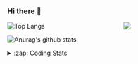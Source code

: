 ### Hi there 👋

<!--
**tao8687/tao8687** is a ✨ _special_ ✨ repository because its `README.md` (this file) appears on your GitHub profile.

Here are some ideas to get you started:

- 🔭 I’m currently working on ...
- 🌱 I’m currently learning ...
- 👯 I’m looking to collaborate on ...
- 🤔 I’m looking for help with ...
- 💬 Ask me about ...
- 📫 How to reach me: ...
- 😄 Pronouns: ...
- ⚡ Fun fact: ...
-->

<img align='right' src="https://media.giphy.com/media/M9gbBd9nbDrOTu1Mqx/giphy.gif" width="240">

  
![Top Langs](https://github-readme-stats.vercel.app/api/top-langs/?username=tao8687&layout=compact&title_color=23238E&text_color=A67D3D)

![Anurag's github stats](https://github-readme-stats.vercel.app/api?username=tao8687&show_icons=true&&text_color=A67D3D&title_color=23238E&show_icons=false&count_private=true&hide=stars)

<details>
  <summary>:zap: Coding Stats</summary>
  <br>
    
<!--START_SECTION:waka-->
![Code Time](http://img.shields.io/badge/Code%20Time-922%20hrs%2048%20mins-blue)

![Profile Views](http://img.shields.io/badge/Profile%20Views-3-blue)

**🐱 My GitHub Data** 

> 🏆 40 Contributions in the Year 2023
 > 
> 📦 1.5 MB Used in GitHub's Storage 
 > 
> 🚫 Not Opted to Hire
 > 
> 📜 49 Public Repositories 
 > 
> 🔑 23 Private Repositories  
 > 
**I'm an Early 🐤** 

```text
🌞 Morning      117 commits       ██████████████████░░░░░░░   71.78 % 
🌆 Daytime       23 commits       ███░░░░░░░░░░░░░░░░░░░░░░   14.11 % 
🌃 Evening       23 commits       ███░░░░░░░░░░░░░░░░░░░░░░   14.11 % 
🌙 Night          0 commits       ░░░░░░░░░░░░░░░░░░░░░░░░░   00.00 % 

```
📅 **I'm Most Productive on Monday** 

```text
Monday          31 commits       ████░░░░░░░░░░░░░░░░░░░░░   19.02 % 
Tuesday         25 commits       ███░░░░░░░░░░░░░░░░░░░░░░   15.34 % 
Wednesday       25 commits       ███░░░░░░░░░░░░░░░░░░░░░░   15.34 % 
Thursday        20 commits       ███░░░░░░░░░░░░░░░░░░░░░░   12.27 % 
Friday          28 commits       ████░░░░░░░░░░░░░░░░░░░░░   17.18 % 
Saturday        17 commits       ██░░░░░░░░░░░░░░░░░░░░░░░   10.43 % 
Sunday          17 commits       ██░░░░░░░░░░░░░░░░░░░░░░░   10.43 % 

```


📊 **This Week I Spent My Time On** 

```text
⌚︎ Time Zone: Asia/Shanghai

💬 Programming Languages: 
C                        3 hrs 25 mins       ███████░░░░░░░░░░░░░░░░░░   31.37 % 
Markdown                 2 hrs 44 mins       ██████░░░░░░░░░░░░░░░░░░░   25.03 % 
Python                   2 hrs 20 mins       █████░░░░░░░░░░░░░░░░░░░░   21.43 % 
Text                     57 mins             ██░░░░░░░░░░░░░░░░░░░░░░░   08.79 % 
Other                    53 mins             ██░░░░░░░░░░░░░░░░░░░░░░░   08.13 % 

🔥 Editors: 
VS Code                  10 hrs 56 mins      █████████████████████████   100.00 % 

🐱‍💻 Projects: 
VC0768_platform_rtthread 4 hrs 40 mins       ██████████░░░░░░░░░░░░░░░   42.81 % 
sylixOS                  3 hrs 14 mins       ███████░░░░░░░░░░░░░░░░░░   29.59 % 
rt-thread                1 hr 50 mins        ████░░░░░░░░░░░░░░░░░░░░░   16.89 % 
TS0845_5.0               1 hr 5 mins         ██░░░░░░░░░░░░░░░░░░░░░░░   10.02 % 
vc0768                   4 mins              ░░░░░░░░░░░░░░░░░░░░░░░░░   00.70 % 

💻 Operating System: 
Linux                    10 hrs 56 mins      █████████████████████████   100.00 % 

```

**I Mostly Code in Python** 

```text
Python                   9 repos             ████████░░░░░░░░░░░░░░░░░   32.14 % 
C++                      6 repos             █████░░░░░░░░░░░░░░░░░░░░   21.43 % 
C                        5 repos             ████░░░░░░░░░░░░░░░░░░░░░   17.86 % 
Shell                    2 repos             █░░░░░░░░░░░░░░░░░░░░░░░░   07.14 % 
JavaScript               2 repos             █░░░░░░░░░░░░░░░░░░░░░░░░   07.14 % 

```


**Timeline**

![Chart not found](https://raw.githubusercontent.com/tao8687/tao8687/master/charts/bar_graph.png) 


 Last Updated on 08/02/2023 01:40:53 UTC
<!--END_SECTION:waka-->
</details>

